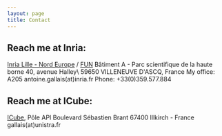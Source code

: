 ```yaml
---
layout: page
title: Contact
---
```


## Reach me at Inria:
[Inria Lille - Nord Europe](https://www.inria.fr/centre/lille) / [FUN](https://team.inria.fr/fun/)
Bâtiment A - Parc scientifique de la haute borne
40, avenue Halley\\
59650 VILLENEUVE D'ASCQ, France
My office: A205
antoine.gallais(at)inria.fr
Phone: +33(0)359.577.884

## Reach me at ICube:
[ICube](http://icube.unistra.fr), Pôle API
Boulevard Sébastien Brant
67400 Illkirch - France
gallais(at)unistra.fr
